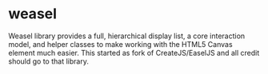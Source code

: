 # weasel
Weasel library provides a full, hierarchical display list, a core interaction model, and helper classes to make working with the HTML5 Canvas element much easier. This started as fork of CreateJS/EaselJS and all credit should go to that library.
